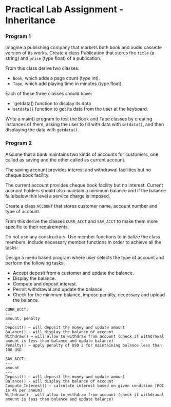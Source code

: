 # Practical Lab Assignment - Inheritance

### Program 1
Imagine a publishing company that markets both book and audio cassette version of its works. Create a class Publication that stores the `title` (a string) and `price` (type float) of a publication. 

From this class derive two classes: 
- `Book`, which adds a page count (type int). 
- `Tape`, which add playing time in minutes (type float). 

Each of these three classes should have: 
- `getdata() function to display its data 
- `setdata()` function to get its data from the user at the keyboard.

Write a main() program to test the Book and Tape classes by creating instances of them, asking the user to fill with data with `setdata()`, and then displaying the data with `getdata()`.

### Program 2
Assume that a bank maintains two kinds of accounts for customers, one called as saving and the other called as current account.  

The saving account provides interest and withdrawal facilities but no cheque book facility. 

The current account provides cheque book facility but no interest. Current account holders should also maintain a minimum balance and if the balance falls below this level a service charge is imposed.

Create a class `ACCOUNT` that stores customer name, account number and type of account. 

From this derive the classes `CURR_ACCT` and `SAV_ACCT` to make them more specific to their requirements. 

Do not use any constructors. Use member functions to initialize the class members. Include necessary member functions in order to achieve all the tasks:

Design a menu based program where user selects the type of account and perform the following tasks:
- Accept deposit from a customer and update the balance.
- Display the balance.
- Compute and deposit interest.
- Permit withdrawal and update the balance.
- Check for the minimum balance, impose penalty, necessary and upload the balance.

```
CURR_ACCT:
---
amount, penalty
---
Deposit() – will deposit the money and update amount
Balance() - will display the balance of account
Withdraw() – will allow to withdraw from account (check if withdrawal amount is less than balance and update balance)
Penalty() – apply penalty of USD 2 for maintaining balance less than 100 USD
```
```
SAV_ACCT:
---
amount
---
Deposit() – will deposit the money and update amount
Balance() - will display the balance of account
Compute_Interest() – calculate interest based on given condition [ROI is 4% per annum]
Withdraw() – will allow to withdraw from account (check if withdrawal amount is less than balance and update balance)
```